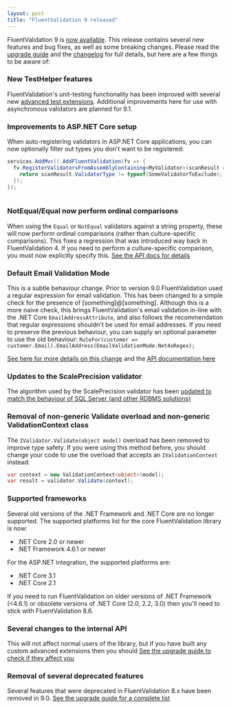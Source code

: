 ```yaml
---
layout: post
title: "FluentValidation 9 released"
---
```


FluentValidation 9 is [now available](https://nuget.org/packages/fluentvalidation). This release contains several new features and bug fixes, as well as some breaking changes. Please read the [upgrade guide](https://docs.fluentvalidation.net/en/latest/upgrading-to-9.html) and the [changelog](https://github.com/FluentValidation/FluentValidation/releases/tag/9.0.0) for full details, but here are a few things to be aware of:

### New TestHelper features

FluentValidation's unit-testing functionality has been improved with several new [advanced test extensions](https://docs.fluentvalidation.net/en/latest/testing.html#advanced-test-extensions). Additional improvements here for use with asynchronous validators are planned for 9.1. 

### Improvements to ASP.NET Core setup

When auto-registering validators in ASP.NET Core applications, you can now optionally filter out types you don't want to be registered:

```csharp
services.AddMvc().AddFluentValidation(fv => {
  fv.RegisterValidatorsFromAssemblyContaining<MyValidator>(scanResult => {
    return scanResult.ValidatorType != typeof(SomeValidatorToExclude);
  });
});
	
```

### NotEqual/Equal now perform ordinal comparisons

When using the `Equal` or `NotEqual` validators against a string property, these will now perform ordinal comparisons (rather than culture-specific comparisons). This fixes a regression that was introduced way back in FluentValidation 4. If you need to perform a culture-specific comparison, you must now explicitly specify this. [See the API docs for details](https://docs.fluentvalidation.net/en/latest/built-in-validators.html#equal-validator) 

### Default Email Validation Mode

This is a subtle behaviour change. Prior to version 9.0 FluentValidation used a regular expression for email validation. This has been changed to a simple check for the presence of [something]@[something]. Although this is a more naive check, this brings FluentValidation's email validation in-line with the .NET Core `EmailAddressAttribute`, and also follows the recommendation that regular expressions shouldn't be used for email addresses. If you need to preserve the previous behaviour, you can supply an optional parameter to use the old behaviour: `RuleFor(customer => customer.Email).EmailAddress(EmailValidationMode.Net4xRegex);` 

[See here for more details on this change](https://docs.fluentvalidation.net/en/latest/upgrading-to-9.html#default-email-validation-mode-changed) and the [API documentation here](https://docs.fluentvalidation.net/en/latest/built-in-validators.html?highlight=email#email-validator)

### Updates to the ScalePrecision validator

The algorithm used by the ScalePrecision validator has been [updated to match the behaviour of SQL Server (and other RDBMS solutions)](https://docs.fluentvalidation.net/en/latest/upgrading-to-9.html#changes-to-the-scaleprecisionvalidator)

### Removal of non-generic Validate overload and non-generic ValidationContext class

The `IValidator.Validate(object model)` overload has been removed to improve type safety. If you were using this method before, you should change your code to use the overload that accepts an `IValidationContext` instead:

```csharp
var context = new ValidationContext<object>(model);
var result = validator.Validate(context);
```

### Supported frameworks

Several old versions of the .NET Framework and .NET Core are no longer supported. The supported platforms list for the core FluentValidation library is now:
- .NET Core 2.0 or newer
- .NET Framework 4.6.1 or newer

For the ASP.NET integration, the supported platforms are:
- .NET Core 3.1
- .NET Core 2.1 

If you need to run FluentValidation on older versions of .NET Framework (<4.6.1) or obsolete versions of .NET Core (2.0, 2.2, 3.0) then you'll need to stick with FluentValidation 8.6.  

### Several changes to the internal API

This will not affect normal users of the library, but if you have built any custom advanced extensions then you should [See the upgrade guide to check if they affect you](https://docs.fluentvalidation.net/en/latest/upgrading-to-9.html) 

### Removal of several deprecated features

Several features that were deprecated in FluentValidation 8.x have been removed in 9.0. [See the upgrade guide for a complete list](https://docs.fluentvalidation.net/en/latest/upgrading-to-9.html) 

